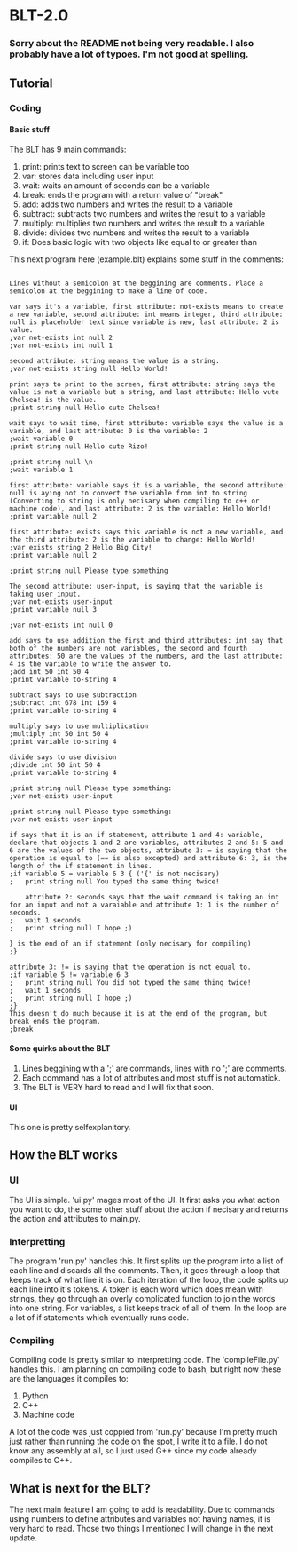 # BLT-2.0

### Sorry about the README not being very readable. I also probably have a lot of typoes. I'm not good at spelling.

## Tutorial

### Coding

#### Basic stuff

The BLT has 9 main commands:

1. print: prints text to screen can be variable too
2. var: stores data including user input
3. wait: waits an amount of seconds can be a variable
4. break: ends the program with a return value of "break"
5. add: adds two numbers and writes the result to a variable
6. subtract: subtracts two numbers and writes the result to a variable
7. multiply: multiplies two numbers and writes the result to a variable
8. divide: divides two numbers and writes the result to a variable
9. if: Does basic logic with two objects like equal to or greater than

This next program here (example.blt) explains some stuff in the comments:

```Lines without a semicolon at the beggining are comments. Place a semicolon at the beggining to make a line of code.

Lines without a semicolon at the beggining are comments. Place a semicolon at the beggining to make a line of code.

var says it's a variable, first attribute: not-exists means to create a new variable, second attribute: int means integer, third attribute: null is placeholder text since variable is new, last attribute: 2 is value.
;var not-exists int null 2
;var not-exists int null 1

second attribute: string means the value is a string.
;var not-exists string null Hello World!

print says to print to the screen, first attribute: string says the value is not a variable but a string, and last attribute: Hello vute Chelsea! is the value.
;print string null Hello cute Chelsea!

wait says to wait time, first attribute: variable says the value is a variable, and last attribute: 0 is the variable: 2
;wait variable 0
;print string null Hello cute Rizo!

;print string null \n
;wait variable 1

first attribute: variable says it is a variable, the second attribute: null is aying not to convert the variable from int to string (Converting to string is only necisary when compiling to c++ or machine code), and last attribute: 2 is the variable: Hello World!
;print variable null 2

first attribute: exists says this variable is not a new variable, and the third attribute: 2 is the variable to change: Hello World!
;var exists string 2 Hello Big City!
;print variable null 2

;print string null Please type something

The second attribute: user-input, is saying that the variable is taking user input.
;var not-exists user-input
;print variable null 3

;var not-exists int null 0

add says to use addition the first and third attributes: int say that both of the numbers are not variables, the second and fourth attributes: 50 are the values of the numbers, and the last attribute: 4 is the variable to write the answer to.
;add int 50 int 50 4
;print variable to-string 4

subtract says to use subtraction
;subtract int 678 int 159 4
;print variable to-string 4

multiply says to use multiplication
;multiply int 50 int 50 4
;print variable to-string 4

divide says to use division
;divide int 50 int 50 4
;print variable to-string 4

;print string null Please type something:
;var not-exists user-input

;print string null Please type something:
;var not-exists user-input

if says that it is an if statement, attribute 1 and 4: variable, declare that objects 1 and 2 are variables, attributes 2 and 5: 5 and 6 are the values of the two objects, attribute 3: = is saying that the operation is equal to (== is also excepted) and attribute 6: 3, is the length of the if statement in lines.
;if variable 5 = variable 6 3 { ('{' is not necisary)
;   print string null You typed the same thing twice!

    attribute 2: seconds says that the wait command is taking an int for an input and not a varaiable and attribute 1: 1 is the number of seconds.
;   wait 1 seconds
;   print string null I hope ;)

} is the end of an if statement (only necisary for compiling)
;}

attribute 3: != is saying that the operation is not equal to.
;if variable 5 != variable 6 3
;   print string null You did not typed the same thing twice!
;   wait 1 seconds
;   print string null I hope ;)
;}
This doesn't do much because it is at the end of the program, but break ends the program.
;break
```

#### Some quirks about the BLT

1. Lines beggining with a ';' are commands, lines with no ';' are comments.
2. Each command has a lot of attributes and most stuff is not automatick.
3. The BLT is VERY hard to read and I will fix that soon.

#### UI

This one is pretty selfexplanitory.

## How the BLT works

### UI

The UI is simple. 'ui.py' mages most of the UI. It first asks you what action you want to do, the some other stuff about the action if necisary and returns the action and attributes to main.py.

### Interpretting

The program 'run.py' handles this. It first splits up the program into a list of each line and discards all the comments. Then, it goes through a loop that keeps track of what line it is on. Each iteration of the loop, the code splits up each line into it's tokens. A token is each word which does mean with strings, they go through an overly complicated function to join the words into one string. For variables, a list keeps track of all of them. In the loop are a lot of if statements which eventually runs code.

### Compiling

Compiling code is pretty similar to interpretting code. The 'compileFile.py' handles this. I am planning on compiling code to bash, but right now these are the languages it compiles to:

1. Python
2. C++
3. Machine code

A lot of the code was just coppied from 'run.py' because I'm pretty much just rather than running the code on the spot, I write it to a file. I do not know any assembly at all, so I just used G++ since my code already compiles to C++.

## What is next for the BLT?

The next main feature I am going to add is readability. Due to commands using numbers to define attributes and variables not having names, it is very hard to read. Those two things I mentioned I will change in the next update.

